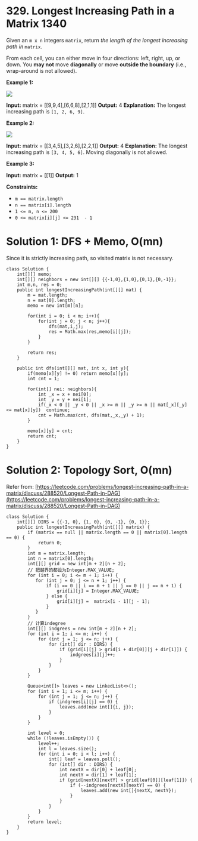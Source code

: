 # 329. Longest Increasing Path in a Matrix 1340
Given an  `m x n`  integers  `matrix`, return  _the length of the longest increasing path in_ `matrix`.

From each cell, you can either move in four directions: left, right, up, or down. You  **may not**  move  **diagonally**  or move  **outside the boundary**  (i.e., wrap-around is not allowed).

**Example 1:**

![](https://assets.leetcode.com/uploads/2021/01/05/grid1.jpg)

**Input:** matrix = [[9,9,4],[6,6,8],[2,1,1]]
**Output:** 4
**Explanation:** The longest increasing path is `[1, 2, 6, 9]`.

**Example 2:**

![](https://assets.leetcode.com/uploads/2021/01/27/tmp-grid.jpg)

**Input:** matrix = [[3,4,5],[3,2,6],[2,2,1]]
**Output:** 4
**Explanation:** The longest increasing path is `[3, 4, 5, 6]`. Moving diagonally is not allowed.

**Example 3:**

**Input:** matrix = [[1]]
**Output:** 1

**Constraints:**

-   `m == matrix.length`
-   `n == matrix[i].length`
-   `1 <= m, n <= 200`
-   `0 <= matrix[i][j] <= 231  - 1`


# Solution 1: DFS + Memo, O(mn)
Since it is strictly increasing path, so visited matrix is not necessary.
```
class Solution {
    int[][] memo;
    int[][] neighbors = new int[][] {{-1,0},{1,0},{0,1},{0,-1}};
    int m,n, res = 0;
    public int longestIncreasingPath(int[][] mat) {
        m = mat.length; 
        n = mat[0].length;
        memo = new int[m][n];
        
        for(int i = 0; i < m; i++){
            for(int j = 0; j < n; j++){
                dfs(mat,i,j);
                res = Math.max(res,memo[i][j]);
            }
        }
        
        return res;
    }
    
    public int dfs(int[][] mat, int x, int y){
        if(memo[x][y] != 0) return memo[x][y];
        int cnt = 1;
        
        for(int[] nei: neighbors){
            int _x = x + nei[0];
            int _y = y + nei[1];
            if(_x < 0 || _y < 0 || _x >= m || _y >= n || mat[_x][_y] <= mat[x][y])  continue;
            cnt = Math.max(cnt, dfs(mat,_x,_y) + 1);
        }
        
        memo[x][y] = cnt;
        return cnt;
    }
}
```

# Solution 2: Topology Sort, O(mn)
Refer from: [https://leetcode.com/problems/longest-increasing-path-in-a-matrix/discuss/288520/Longest-Path-in-DAG](https://leetcode.com/problems/longest-increasing-path-in-a-matrix/discuss/288520/Longest-Path-in-DAG)
```
class Solution {
    int[][] DIRS = {{-1, 0}, {1, 0}, {0, -1}, {0, 1}};
    public int longestIncreasingPath(int[][] matrix) {
        if (matrix == null || matrix.length == 0 || matrix[0].length == 0) {
            return 0;
        }
        int m = matrix.length;
        int n = matrix[0].length;
        int[][] grid = new int[m + 2][n + 2];
        // 把越界的都设为Integer.MAX_VALUE;
        for (int i = 0; i <= m + 1; i++) {
           for (int j = 0; j <= n + 1; j++) {
               if (i == 0 || i == m + 1 || j == 0 || j == n + 1) {
                   grid[i][j] = Integer.MAX_VALUE;
               } else {
                   grid[i][j] =  matrix[i - 1][j - 1];
               }
           }
        }
        // 计算indegree
        int[][] indgrees = new int[m + 2][n + 2];
        for (int i = 1; i <= m; i++) {
            for (int j = 1; j <= n; j++) {
                for (int[] dir : DIRS) {
                    if (grid[i][j] > grid[i + dir[0]][j + dir[1]]) {
                        indgrees[i][j]++;
                    }
                }
            }
        }
        
        Queue<int[]> leaves = new LinkedList<>();
        for (int i = 1; i <= m; i++) {
            for (int j = 1; j <= n; j++) {
                if (indgrees[i][j] == 0) {
                    leaves.add(new int[]{i, j});
                }
            }
        }
        
        int level = 0;
        while (!leaves.isEmpty()) {
            level++;
            int l = leaves.size();
            for (int i = 0; i < l; i++) {
                int[] leaf = leaves.poll();
                for (int[] dir : DIRS) {
                    int nextX = dir[0] + leaf[0];
                    int nextY = dir[1] + leaf[1];
                    if (grid[nextX][nextY] > grid[leaf[0]][leaf[1]]) {
                        if (--indgrees[nextX][nextY] == 0) {
                            leaves.add(new int[]{nextX, nextY});
                        }
                    }
                }
            }
        }
        return level;
    }
}
```